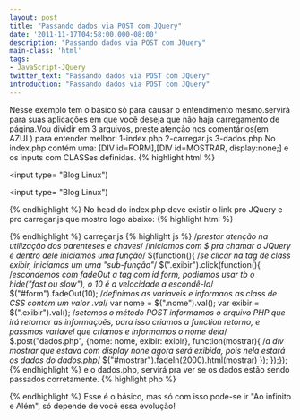 ```yaml
---
layout: post
title: "Passando dados via POST com JQuery"
date: '2011-11-17T04:58:00.000-08:00'
description: "Passando dados via POST com JQuery"
main-class: 'html'
tags:
- JavaScript-JQuery
twitter_text: "Passando dados via POST com JQuery"
introduction: "Passando dados via POST com JQuery"
---
```

Nesse exemplo tem o básico só para causar o entendimento mesmo.servirá para suas aplicações em que você deseja que não haja carregamento de página.Vou dividir em 3 arquivos, preste atenção nos comentários(em AZUL) para entender melhor:
1-index.php
2-carregar.js
3-dados.php
No index.php contém uma: [DIV id=FORM],[DIV id=MOSTRAR, display:none;] e os inputs com CLASSes definidas.
{% highlight html %}
   
 <input type= "Blog Linux")
  
 <input type= "Blog Linux")
   
  
 
{% endhighlight %}
No head do index.php deve existir o link pro JQuery e pro carregar.js que mostro logo abaixo:
{% highlight html %}
  
 
{% endhighlight %}
carregar.js
{% highlight js %}
/*prestar atenção na utilização dos parenteses e chaves*/ 
/*iniciamos com $ pra chamar o JQuery e dentro dele iniciamos uma função*/
$(function(){
/*se clicar na tag de class exibir, iniciamos um uma "sub-função"*/
$(".exibir").click(function(){
/*escondemos com fadeOut a tag com id form, podiamos usar tb o hide("fast ou slow"), o 10 é a velocidade a escondê-la*/ 
$("#form").fadeOut(10); 
/*definimos as variaveis e informaos as class de CSS contém um valor .val*/ 
var nome = $(".nome").val(); var exibir = $(".exibir").val(); 
/*setamos o método POST informamos o arquivo PHP que irá retornar as informaçoẽs, para isso criamos a function retorno, e passmos variavel que criamos e informamos o nome dela*/ 
$.post("dados.php", {nome: nome, exibir: exibir}, function(mostrar){ 
/*a div mostrar que estava com display none agora será exibida, pois nela estará os dados do dados.php*/ 
$("#mostrar").fadeIn(2000).html(mostrar)   }); });});
{% endhighlight %}
e o dados.php, servirá pra ver se os dados estão sendo passados corretamente.
{% highlight php %}
<?php 
extract($_POST); 
if(isset($exibir)){ 
	echo "O valor do nome é: ".$nome; 
	}else{ 
	echo "Sem valor no isset"; 
}
?>
{% endhighlight %}
Esse é o básico, mas só com isso pode-se ir "Ao infinito e Além", só depende de você essa evolução!

